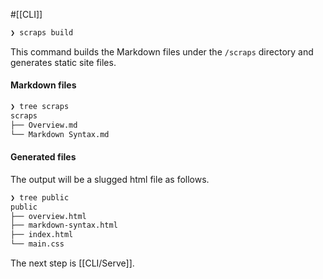 #[[CLI]]

```bash
❯ scraps build
```

This command builds the Markdown files under the `/scraps` directory and generates static site files.

#### Markdown files
```bash
❯ tree scraps
scraps
├── Overview.md
└── Markdown Syntax.md
```

#### Generated files
The output will be a slugged html file as follows.
```bash
❯ tree public
public
├── overview.html
├── markdown-syntax.html
├── index.html
└── main.css
```

The next step is [[CLI/Serve]].